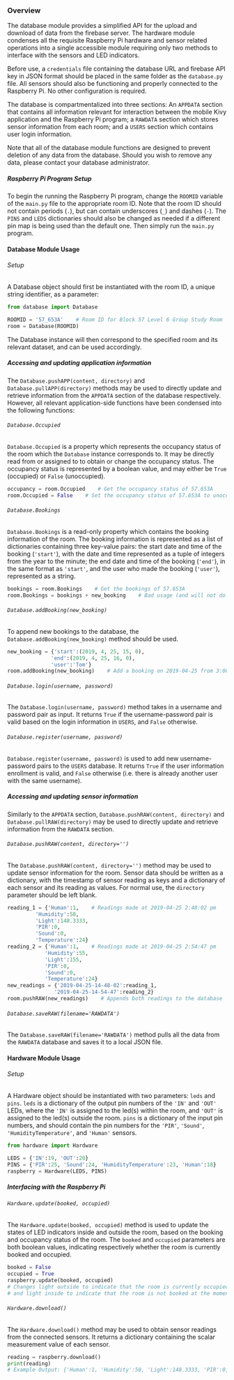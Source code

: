 ### Overview

The database module provides a simplified API for the upload and download of data from the firebase server. The hardware module condenses all the requisite Raspberry Pi hardware and sensor related operations into a single accessible module requiring only two methods to interface with the sensors and LED indicators.

Before use, a `credentials` file containing the database URL and firebase API key in JSON format should be placed in the same folder as the `database.py` file. All sensors should also be functioning and properly connected to the Raspberry Pi. No other configuration is required.

The database is compartmentalized into three sections: An `APPDATA` section that contains all information relevant for interaction between the mobile Kivy application and the Raspberry Pi program; a `RAWDATA` section which stores sensor information from each room; and a `USERS` section which contains user login information.

Note that all of the database module functions are designed to prevent deletion of any data from the database. Should you wish to remove any data, please contact your database administrator.

##### Raspberry Pi Program Setup

To begin the running the Raspberry Pi program, change the `ROOMID` variable of the `main.py` file to the appropriate room ID. Note that the room ID should not contain periods (`.`), but can contain underscores (`_`) and dashes (`-`). The `PINS` and `LEDS` dictionaries should also be changed as needed if a different pin map is being used than the default one. Then simply run the `main.py` program.

#### Database Module Usage

###### Setup

A Database object should first be instantiated with the room ID, a unique string identifier, as a parameter:

```python
from database import Database

ROOMID = '57_653A'    # Room ID for Block 57 Level 6 Group Study Room
room = Database(ROOMID)
```

The Database instance will then correspond to the specified room and its relevant dataset, and can be used accordingly.

##### Accessing and updating application information

The `Database.pushAPP(content, directory)` and `Database.pullAPP(directory)` methods may be used to directly update and retrieve information from the `APPDATA` section of the database respectively. However, all relevant application-side functions have been condensed into the following functions:

###### `Database.Occupied`

`Database.Occupied` is a property which represents the occupancy status of the room which the `Database` instance corresponds to. It may be directly read from or assigned to to obtain or change the occupancy status. The occupancy status is represented by a boolean value, and may either be `True` (occupied) or `False` (unoccupied).

```python
occupancy = room.Occupied    # Get the occupancy status of 57.653A
room.Occupied = False    # Set the occupancy status of 57.653A to unoccupied
```

###### `Database.Bookings`

`Database.Bookings` is a read-only property which contains the booking information of the room. The booking information is represented as a list of dictionaries containing three key-value pairs: the start date and time of the booking (`'start'`), with the date and time represented as a tuple of integers from the year to the minute; the end date and time of the booking (`'end'`), in the same format as `'start'`, and the user who made the booking (`'user'`), represented as a string.

```python
bookings = room.Bookings    # Get the bookings of 57.653A
room.Bookings = bookings + new_booking    # Bad usage (and will not do anything)
```

###### `Database.addBooking(new_booking)`

To append new bookings to the database, the `Database.addBooking(new_booking)` method should be used.

```python
new_booking = {'start':(2019, 4, 25, 15, 0),
              'end':(2019, 4, 25, 16, 0),
              'user':'Tom'}
room.addBooking(new_booking)    # Add a booking on 2019-04-25 from 3:00 pm to 4:00 pm
```

###### `Database.login(username, password)`

The `Database.login(username, password)` method takes in a username and password pair as input. It returns `True` if the username-password pair is valid based on the login information in `USERS`, and `False` otherwise.

###### `Database.register(username, password)`

`Database.register(username, password)` is used to add new username-password pairs to the `USERS` database. It returns `True` if the user information enrollment is valid, and `False` otherwise (i.e. there is already another user with the same username).

##### Accessing and updating sensor information

Similarly to the `APPDATA` section, `Database.pushRAW(content, directory)` and `Database.pullRAW(directory)` may be used to directly update and retrieve information from the `RAWDATA` section.

###### `Database.pushRAW(content, directory='')`

The `Database.pushRAW(content, directory='')` method may be used to update sensor information for the room. Sensor data should be written as a dictionary, with the timestamp of sensor reading as keys and a dictionary of each sensor and its reading as values. For normal use, the `directory` parameter should be left blank.

```python
reading_1 = {'Human':1,    # Readings made at 2019-04-25 2:48:02 pm
         'Humidity':58,
         'Light':148.3333,
         'PIR':0,
         'Sound':0,
         'Temperature':24}
reading_2 = {'Human':1,    # Readings made at 2019-04-25 2:54:47 pm
            'Humidity':55,
            'Light':155,
            'PIR':0,
            'Sound':0,
            'Temperature':24}
new_readings = {'2019-04-25-14-48-02':reading_1,
               '2019-04-25-14-54-47':reading_2}
room.pushRAW(new_readings)    # Appends both readings to the database
```

###### `Database.saveRAW(filename='RAWDATA')`

The `Database.saveRAW(filename='RAWDATA')` method pulls all the data from the `RAWDATA` database and saves it to a local JSON file.

#### Hardware Module Usage

###### Setup

A Hardware object should be instantiated with two parameters: `leds` and `pins`. `leds` is a dictionary of the output pin numbers of the `'IN'` and `'OUT'` LEDs, where the `'IN'` is assigned to the led(s) within the room, and `'OUT'` is assigned to the led(s) outside the room. `pins` is a dictionary of the input pin numbers, and should contain the pin numbers for the `'PIR'`, `'Sound'`, `'HumidityTemperature'`, and `'Human'` sensors.

```python
from hardware import Hardware

LEDS = {'IN':19, 'OUT':20}
PINS = {'PIR':25, 'Sound':24, 'HumidityTemperature':23, 'Human':18}
raspberry = Hardware(LEDS, PINS)
```

##### Interfacing with the Raspberry Pi

###### `Hardware.update(booked, occupied)`

The `Hardware.update(booked, occupied)` method is used to update the states of LED indicators inside and outside the room, based on the booking and occupancy status of the room. The `booked` and `occupied` parameters are both boolean values, indicating respectively whether the room is currently booked and occupied.

```python
booked = False
occupied = True
raspberry.update(booked, occupied)    
# Changes light outside to indicate that the room is currently occupied
# and light inside to indicate that the room is not booked at the moment
```

###### `Hardware.download()`

The `Hardware.download()` method may be used to obtain sensor readings from the connected sensors. It returns a dictionary containing the scalar measurement value of each sensor.

```python
reading = raspberry.download()
print(reading)
# Example Output: {'Human':1, 'Humidity':58, 'Light':148.3333, 'PIR':0, 'Sound':0, 'Temperature':25}
```
